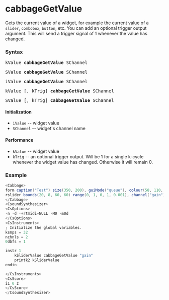 # cabbageGetValue

Gets the current value of a widget, for example the current value of a `slider`, `combobox`, `button`, etc. You can add an optional trigger output argument. This will send a trigger signal of 1 whenever the value has changed.

### Syntax

<pre>kValue <b>cabbageGetValue</b> SChannel</pre>
<pre>SValue <b>cabbageGetValue</b> SChannel</pre>
<pre>iValue <b>cabbageGetValue</b> SChannel</pre>
<pre>kValue [, kTrig] <b>cabbageGetValue</b> SChannel</pre>
<pre>SValue [, kTrig] <b>cabbageGetValue</b> SChannel</pre>

#### Initialization

* `iValue` -- widget value
* `SChannel` -- widget's channel name

#### Performance

* `kValue` -- widget value
* `kTrig` -- an optional trigger output. Will be 1 for a single k-cycle whenever the widget value has changed. Otherwise it will remain 0.  


### Example

```csharp
<Cabbage>
form caption("Test") size(350, 200), guiMode("queue"), colour(58, 110, 182), pluginId("sfi1")
rslider bounds(20, 8, 60, 60) range(0, 1, 0, 1, 0.001), channel("gain"), text("Gain")
</Cabbage>
<CsoundSynthesizer>
<CsOptions>
-n -d -+rtmidi=NULL -M0 -m0d 
</CsOptions>
<CsInstruments>
; Initialize the global variables. 
ksmps = 32
nchnls = 2
0dbfs = 1

instr 1
    kSliderValue cabbageGetValue "gain"
    printk2 kSliderValue
endin

</CsInstruments>
<CsScore>
i1 0 z
</CsScore>
</CsoundSynthesizer>
```
